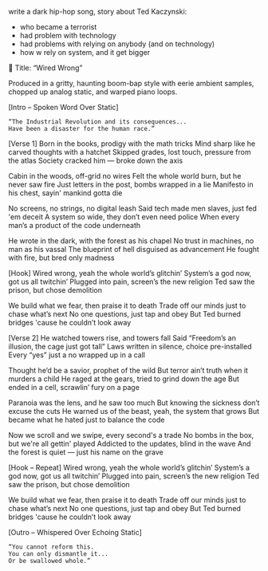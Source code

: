 write a dark hip-hop song, story about Ted Kaczynski:
 - who became a terrorist
 - had problem with technology
 - had problems with relying on anybody (and on technology)
 - how w rely on system, and it get bigger



🎵 Title: “Wired Wrong”

Produced in a gritty, haunting boom-bap style with eerie ambient samples, chopped up analog static, and warped piano loops.

[Intro – Spoken Word Over Static]

    “The Industrial Revolution and its consequences...
    Have been a disaster for the human race.”

[Verse 1]
Born in the books, prodigy with the math tricks
Mind sharp like he carved thoughts with a hatchet
Skipped grades, lost touch, pressure from the atlas
Society cracked him — broke down the axis

Cabin in the woods, off-grid no wires
Felt the whole world burn, but he never saw fire
Just letters in the post, bombs wrapped in a lie
Manifesto in his chest, sayin' mankind gotta die

No screens, no strings, no digital leash
Said tech made men slaves, just fed 'em deceit
A system so wide, they don’t even need police
When every man’s a product of the code underneath

He wrote in the dark, with the forest as his chapel
No trust in machines, no man as his vassal
The blueprint of hell disguised as advancement
He fought with fire, but bred only madness

[Hook]
Wired wrong, yeah the whole world’s glitchin’
System’s a god now, got us all twitchin’
Plugged into pain, screen’s the new religion
Ted saw the prison, but chose demolition

We build what we fear, then praise it to death
Trade off our minds just to chase what’s next
No one questions, just tap and obey
But Ted burned bridges 'cause he couldn’t look away

[Verse 2]
He watched towers rise, and towers fall
Said “Freedom’s an illusion, the cage just got tall”
Laws written in silence, choice pre-installed
Every “yes” just a no wrapped up in a call

Thought he’d be a savior, prophet of the wild
But terror ain’t truth when it murders a child
He raged at the gears, tried to grind down the age
But ended in a cell, scrawlin’ fury on a page

Paranoia was the lens, and he saw too much
But knowing the sickness don’t excuse the cuts
He warned us of the beast, yeah, the system that grows
But became what he hated just to balance the code

Now we scroll and we swipe, every second's a trade
No bombs in the box, but we're all gettin' played
Addicted to the updates, blind in the wave
And the forest is quiet — just his name on the grave

[Hook – Repeat]
Wired wrong, yeah the whole world’s glitchin’
System’s a god now, got us all twitchin’
Plugged into pain, screen’s the new religion
Ted saw the prison, but chose demolition

We build what we fear, then praise it to death
Trade off our minds just to chase what’s next
No one questions, just tap and obey
But Ted burned bridges 'cause he couldn’t look away

[Outro – Whispered Over Echoing Static]

    “You cannot reform this.
    You can only dismantle it...
    Or be swallowed whole.”
